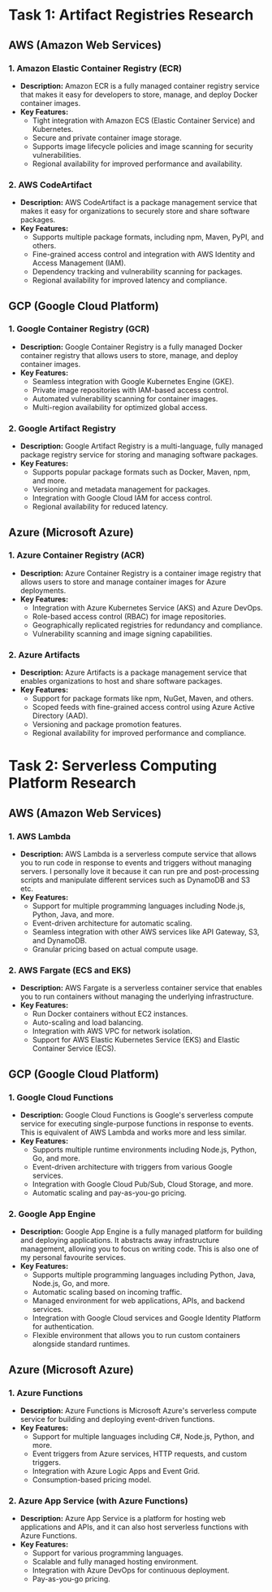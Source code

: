 # Task 1: Artifact Registries Research

## AWS (Amazon Web Services)
### 1. Amazon Elastic Container Registry (ECR)
- **Description:** Amazon ECR is a fully managed container registry service that makes it easy for developers to store, manage, and deploy Docker container images.
- **Key Features:**
    - Tight integration with Amazon ECS (Elastic Container Service) and Kubernetes.
    - Secure and private container image storage.
    - Supports image lifecycle policies and image scanning for security vulnerabilities.
    - Regional availability for improved performance and availability.
### 2. AWS CodeArtifact
- **Description:** AWS CodeArtifact is a package management service that makes it easy for organizations to securely store and share software packages.
- **Key Features:**
    - Supports multiple package formats, including npm, Maven, PyPI, and others.
    - Fine-grained access control and integration with AWS Identity and Access Management (IAM).
    - Dependency tracking and vulnerability scanning for packages.
    - Regional availability for improved latency and compliance.

## GCP (Google Cloud Platform)
### 1. Google Container Registry (GCR)
- **Description:** Google Container Registry is a fully managed Docker container registry that allows users to store, manage, and deploy container images.
- **Key Features:**
    - Seamless integration with Google Kubernetes Engine (GKE).
    - Private image repositories with IAM-based access control.
    - Automated vulnerability scanning for container images.
    - Multi-region availability for optimized global access.
### 2. Google Artifact Registry
- **Description:** Google Artifact Registry is a multi-language, fully managed package registry service for storing and managing software packages.
- **Key Features:**
    - Supports popular package formats such as Docker, Maven, npm, and more.
    - Versioning and metadata management for packages.
    - Integration with Google Cloud IAM for access control.
    - Regional availability for reduced latency.

## Azure (Microsoft Azure)
### 1. Azure Container Registry (ACR)
- **Description:** Azure Container Registry is a container image registry that allows users to store and manage container images for Azure deployments.
- **Key Features:**
    - Integration with Azure Kubernetes Service (AKS) and Azure DevOps.
    - Role-based access control (RBAC) for image repositories.
    - Geographically replicated registries for redundancy and compliance.
    - Vulnerability scanning and image signing capabilities.
### 2. Azure Artifacts
- **Description:** Azure Artifacts is a package management service that enables organizations to host and share software packages.
- **Key Features:**
    - Support for package formats like npm, NuGet, Maven, and others.
    - Scoped feeds with fine-grained access control using Azure Active Directory (AAD).
    - Versioning and package promotion features.
    - Regional availability for improved performance and compliance.


# Task 2: Serverless Computing Platform Research

## AWS (Amazon Web Services)
### 1. AWS Lambda
- **Description:** AWS Lambda is a serverless compute service that allows you to run code in response to events and triggers without managing servers. I personally love it because it can run pre and post-processing scripts and manipulate different services such as DynamoDB and S3 etc.
- **Key Features:**
    - Support for multiple programming languages including Node.js, Python, Java, and more.
    - Event-driven architecture for automatic scaling.
    - Seamless integration with other AWS services like API Gateway, S3, and DynamoDB.
    - Granular pricing based on actual compute usage.
### 2. AWS Fargate (ECS and EKS)
- **Description:** AWS Fargate is a serverless container service that enables you to run containers without managing the underlying infrastructure.
- **Key Features:**
    - Run Docker containers without EC2 instances.
    - Auto-scaling and load balancing.
    - Integration with AWS VPC for network isolation.
    - Support for AWS Elastic Kubernetes Service (EKS) and Elastic Container Service (ECS).
## GCP (Google Cloud Platform)
### 1. Google Cloud Functions
- **Description:** Google Cloud Functions is Google's serverless compute service for executing single-purpose functions in response to events. This is equivalent of AWS Lambda and works more and less similar.
- **Key Features:**
    - Supports multiple runtime environments including Node.js, Python, Go, and more.
    - Event-driven architecture with triggers from various Google services.
    - Integration with Google Cloud Pub/Sub, Cloud Storage, and more.
    - Automatic scaling and pay-as-you-go pricing.
### 2. Google App Engine
- **Description:** Google App Engine is a fully managed platform for building and deploying applications. It abstracts away infrastructure management, allowing you to focus on writing code. This is also one of my personal favourite services.
- **Key Features:**
    - Supports multiple programming languages including Python, Java, Node.js, Go, and more.
    - Automatic scaling based on incoming traffic.
    - Managed environment for web applications, APIs, and backend services.
    - Integration with Google Cloud services and Google Identity Platform for authentication.
    - Flexible environment that allows you to run custom containers alongside standard runtimes.

## Azure (Microsoft Azure)
### 1. Azure Functions
- **Description:** Azure Functions is Microsoft Azure's serverless compute service for building and deploying event-driven functions.
- **Key Features:**
    - Support for multiple languages including C#, Node.js, Python, and more.
    - Event triggers from Azure services, HTTP requests, and custom triggers.
    - Integration with Azure Logic Apps and Event Grid.
    - Consumption-based pricing model.

### 2. Azure App Service (with Azure Functions)
- **Description:** Azure App Service is a platform for hosting web applications and APIs, and it can also host serverless functions with Azure Functions.
- **Key Features:**
    - Support for various programming languages.
    - Scalable and fully managed hosting environment.
    - Integration with Azure DevOps for continuous deployment.
    - Pay-as-you-go pricing.
